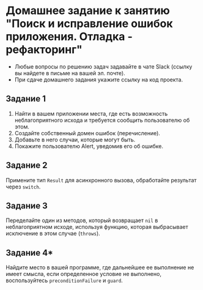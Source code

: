 # Домашнее задание к занятию "Поиск и исправление ошибок приложения. Отладка - рефакторинг"

* Любые вопросы по решению задач задавайте в чате Slack (ссылку вы найдете в письме на вашей эл. почте).
* При сдаче домашнего задания укажите ссылку на код проекта.


## Задание 1
1. Найти в вашем приложении места, где есть возможность неблагоприятного исхода и требуется сообщить пользователю об этом. 
2. Создайте собственный домен ошибок (перечисление). 
3. Добавьте в него случаи, которые могут быть. 
4. Покажите пользователю Alert, уведомив его об ошибке.

## Задание 2
Примените тип `Result` для асинхронного вызова, обработайте результат через `switch`.

## Задание 3
Переделайте один из методов, который возвращает `nil` в неблагоприятном исходе, используя функцию, которая выбрасывает исключение в этом случае (`throws`).

## Задание 4*
Найдите место в вашей программе, где дальнейшее ее выполнение не имеет смысла, если определенное условие не выполнено, воспользуйтесь `preconditionFailure` и `guard`.
